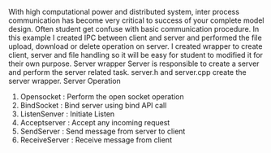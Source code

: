 With high computational power and distributed system, inter process communication has become very critical to success of your complete model design. Often student get confuse with basic communication procedure. In this example I created IPC between client and server and performed the file upload, download or delete operation on server. I created wrapper to create client, server and file handling so it will be easy for student to modified it for their own purpose.
Server wrapper
Server is responsible to create a server and perform the server related task. server.h and server.cpp create the server wrapper. 
Server Operation
  1) Opensocket : Perform the open socket operation
  2) BindSocket : Bind server using bind API call
  3) ListenSenver : Initiate Listen
  4) Acceptserver : Accept any incoming request
  5) SendServer :  Send message from server to client
  6) ReceiveServer : Receive message from client
  
  
